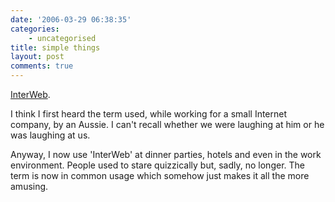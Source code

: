 ```yaml
---
date: '2006-03-29 06:38:35'
categories:
    - uncategorised
title: simple things
layout: post
comments: true
---
```

[InterWeb](http://en.wikipedia.org/wiki/Interweb).

I think I first heard the term used, while working for a small Internet
company, by an Aussie. I can't recall whether we were laughing at him or
he was laughing at us.

Anyway, I now use 'InterWeb' at dinner parties, hotels and even in the
work environment. People used to stare quizzically but, sadly, no
longer. The term is now in common usage which somehow just makes it all
the more amusing.
